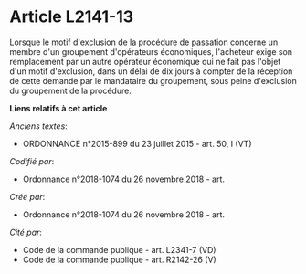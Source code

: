 # Article L2141-13

Lorsque le motif d'exclusion de la procédure de passation concerne un membre d'un groupement d'opérateurs économiques,
l'acheteur exige son remplacement par un autre opérateur économique qui ne fait pas l'objet d'un motif d'exclusion, dans un
délai de dix jours à compter de la réception de cette demande par le mandataire du groupement, sous peine d'exclusion du
groupement de la procédure.

**Liens relatifs à cet article**

_Anciens textes_:

  - ORDONNANCE n°2015-899 du 23 juillet 2015 - art. 50, I (VT)

_Codifié par_:

  - Ordonnance n°2018-1074 du 26 novembre 2018 - art.

_Créé par_:

  - Ordonnance n°2018-1074 du 26 novembre 2018 - art.

_Cité par_:

  - Code de la commande publique - art. L2341-7 (VD)
  - Code de la commande publique - art. R2142-26 (V)
